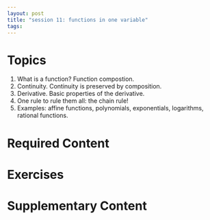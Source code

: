 ```yaml
---
layout: post
title: "session 11: functions in one variable"
tags:
---
```


# Topics


1. What is a function? Function compostion.
2. Continuity. Continuity is preserved by composition.
3. Derivative. Basic properties of the derivative. 
4. One rule to rule them all: the chain rule!
5. Examples: affine functions, polynomials, exponentials, logarithms, rational functions.


# Required Content


# Exercises


# Supplementary Content

